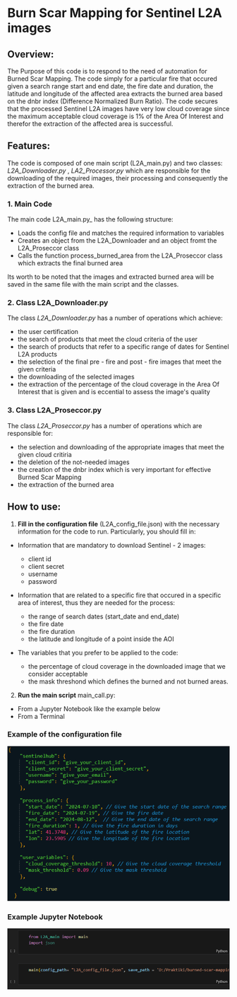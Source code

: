 
# **Burn Scar Mapping for Sentinel L2A images**

## **Overview**:
The Purpose of this code is to respond to the need of automation for Burned Scar Mapping. The code simply for a particular fire that occured given a search range start and end date, the fire date and duration, the latitude and longitude of the affected area extracts the burned area based on the dnbr index (Difference Normalized Burn Ratio). The code secures that the processed Sentinel L2A images have very low cloud coverage since the maximum acceptable cloud coverage is 1% of the Area Of Interest and therefor the extraction of the affected area is successful. 

## **Features**:
The code is composed of one main script (L2A_main.py) and two classes: _L2A_Downloader.py_ , _LA2_Processor.py_ which are responsible for the downloading of the required images, their processing and consequently the extraction of the burned area.

### **1. Main Code**
The main code L2A_main.py_ has the following structure:
- Loads the config file and matches the required information to variables
- Creates an object from the L2A_Downloader and an object fromt the L2A_Proseccor class
- Calls the function process_burned_area from the L2A_Proseccor class which extracts the final burned area

Its worth to be noted that the images and extracted burned area will be saved in the same file with the main script and the classes.     

### **2. Class L2A_Downloader.py**
The class _L2A_Downloader.py_ has a number of operations which achieve:
- the user certification
- the search of products that meet the cloud criteria of the user 
- the search of products that refer to a specific range of dates for Sentinel L2A products
- the selection of the final pre - fire and post - fire images that meet the given criteria
- the downloading of the selected images
- the extraction of the percentage of the cloud coverage in the Area Of Interest that is given and is eccential to assess the image's quality

### **3. Class L2A_Proseccor.py**
The class _L2A_Proseccor.py_ has a number of operations which are responsible for:  
- the selection and downloading of the appropriate images that meet the given cloud critiria
- the deletion of the not-needed images
- the creation of the dnbr index which is very important for effective Burned Scar Mapping
- the extraction of the burned area     
  
## **How to use:**
1. **Fill in the configuration file** (L2A_config_file.json) with the necessary information for the code to run. Particularly, you should fill in:

- Information that are mandatory to download Sentinel - 2 images: 
    - client id
    - client secret 
    - username
    - password

- Information that are related to a specific fire that occured in a specific area of interest, thus they are needed for the process: 
    - the range of search dates (start_date and end_date)
    - the fire date
    - the fire duration
    - the latitude and longitude of a point inside the AOI

- The variables that you prefer to be applied to the code:
    - the percentage of cloud coverage in the downloaded image that we consider acceptable 
    - the mask threshond which defines the burned and not burned areas.

2. **Run the main script** main_call.py: 
- From a Jupyter Notebook like the example below  
- From a Terminal  

### **Example of the configuration file** 

![Configuration](https://github.com/noa-beyond/burn-scar-mapping/blob/eleni/Configuration_File.png)    

### **Example Jupyter Notebook** 

![Configuration](https://github.com/noa-beyond/burn-scar-mapping/blob/eleni/Run_Jupyter_L2A.png) 